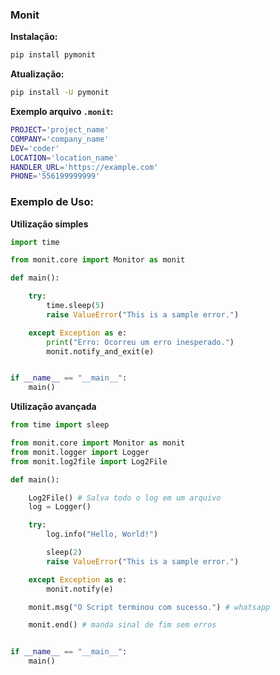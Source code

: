 ### Monit

**Instalação:**
```bash
pip install pymonit
```
**Atualização:**
```bash
pip install -U pymonit
```
**Exemplo arquivo `.monit`:**
```bash
PROJECT='project_name'
COMPANY='company_name'
DEV='coder'
LOCATION='location_name'
HANDLER_URL='https://example.com'
PHONE='556199999999'
```
### Exemplo de Uso:

**Utilização simples**
```python
import time

from monit.core import Monitor as monit

def main():

    try:
        time.sleep(5)
        raise ValueError("This is a sample error.")

    except Exception as e:
        print("Erro: Ocorreu um erro inesperado.")
        monit.notify_and_exit(e)


if __name__ == "__main__":
    main()
```

**Utilização avançada**

```Python
from time import sleep

from monit.core import Monitor as monit
from monit.logger import Logger
from monit.log2file import Log2File

def main():

    Log2File() # Salva todo o log em um arquivo
    log = Logger()

    try:
        log.info("Hello, World!")

        sleep(2)
        raise ValueError("This is a sample error.")

    except Exception as e:
        monit.notify(e)

    monit.msg("O Script terminou com sucesso.") # whatsapp

    monit.end() # manda sinal de fim sem erros


if __name__ == "__main__":
    main()
```

